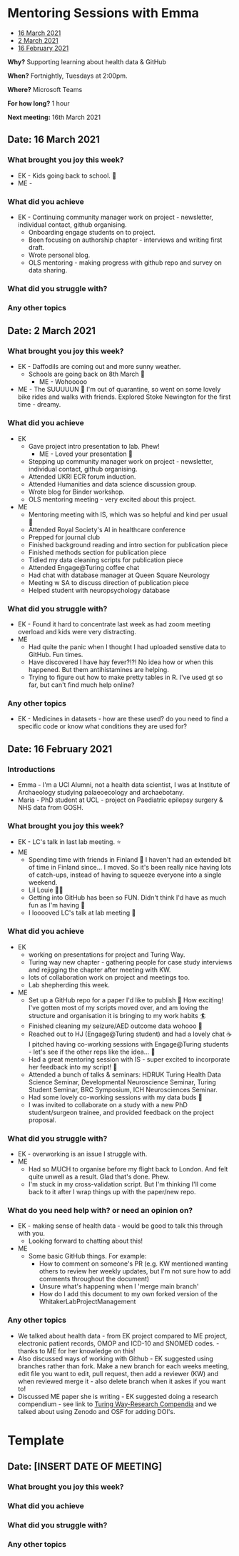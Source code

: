 # Mentoring Sessions with Emma

* [16 March 2021](#date-16-march-2021)
* [2 March 2021](#date-2-march-2021)
* [16 February 2021](#date-16-february-2021)

**Why?** Supporting learning about health data & GitHub

**When?** Fortnightly, Tuesdays at 2:00pm.

**Where?** Microsoft Teams

**For how long?** 1 hour

**Next meeting:** 16th March 2021


## Date: 16 March 2021

### What brought you joy this week?
* EK - Kids going back to school. 🎉
* ME - 
### What did you achieve
* EK - Continuing community manager work on project - newsletter, individual contact, github organising.
  * Onboarding engage students on to project.
  * Been focusing on authorship chapter - interviews and writing first draft.
  *  Wrote personal blog.
  *  OLS mentoring - making progress with github repo and survey on data sharing.

### What did you struggle with?

### Any other topics


## Date: 2 March 2021

### What brought you joy this week?
* EK - Daffodils are coming out and more sunny weather.
  * Schools are going back on 8th March :tada:
    * ME - Wohooooo 
* ME - The SUUUUUN :yellow_heart: I'm out of quarantine, so went on some lovely bike rides and walks with friends. Explored Stoke Newington for the first time - dreamy.

### What did you achieve
* EK
  *  Gave project intro presentation to lab. Phew!
     * ME - Loved your presentation :star2:
  *  Stepping up community manager work on project - newsletter, individual contact, github organising.
  *  Attended UKRI ECR forum induction. 
  *  Attended Humanities and data science discussion group.
  *  Wrote blog for Binder workshop.
  *  OLS mentoring meeting - very excited about this project.
* ME
  * Mentoring meeting with IS, which was so helpful and kind per usual :sparkling_heart:
  * Attended Royal Society's AI in healthcare conference
  * Prepped for journal club
  * Finished background reading and intro section for publication piece
  * Finished methods section for publication piece
  * Tidied my data cleaning scripts for publication piece
  * Attended Engage@Turing coffee chat
  * Had chat with database manager at Queen Square Neurology
  * Meeting w SA to discuss direction of publication piece
  * Helped student with neuropsychology database
### What did you struggle with?
* EK - Found it hard to concentrate last week as had zoom meeting overload and kids were very distracting.
* ME
  * Had quite the panic when I thought I had uploaded senstive data to GitHub. Fun times.
  * Have discovered I have hay fever?!?! No idea how or when this happened. But them antihistamines are helping.
  * Trying to figure out how to make pretty tables in R. I've used gt so far, but can't find much help online?
### Any other topics
* EK - Medicines in datasets - how are these used? do you need to find a specific code or know what conditions they are used for?

## Date: 16 February 2021

### Introductions
* Emma - I'm a UCl Alumni, not a health data scientist, I was at Institute of Archaeology studying palaeoecology and archaebotany.
* Maria - PhD student at UCL - project on Paediatric epilepsy surgery & NHS data from GOSH. 

### What brought you joy this week?

* EK - LC's talk in last lab meeting. :star:
* ME
  * Spending time with friends in Finland :love_letter: I haven't had an extended bit of time in Finland since... I moved. So it's been really nice having lots of catch-ups, instead of having to squeeze everyone into a single weekend.
  * Lil Louie :dog::heartbeat:
  * Getting into GitHub has been so FUN. Didn't think I'd have as much fun as I'm having :dancer:
  * I looooved LC's talk at lab meeting :raised_hands:

### What did you achieve

* EK 
  * working on presentations for project and Turing Way. 
  * Turing way new chapter - gathering people for case study interviews and rejigging the chapter after meeting with KW. 
  * lots of collaboration work on project and meetings too.
  * Lab shepherding this week.
* ME
  * Set up a GitHub repo for a paper I'd like to publish :tada: How exciting! I've gotten most of my scripts moved over, and am loving the structure and organisation it is bringing to my work habits :surfer:
  * Finished cleaning my seizure/AED outcome data wohooo :muscle:
  * Reached out to HJ (Engage@Turing student) and had a lovely chat :coffee: I pitched having co-working sessions with Engage@Turing students - let's see if the other reps like the idea... 👀
  * Had a great mentoring session with IS - super excited to incorporate her feedback into my script! :pray:
  * Attended a bunch of talks & seminars: HDRUK Turing Health Data Science Seminar, Developmental Neuroscience Seminar, Turing Student Seminar, BRC Symposium, ICH Neurosciences Seminar.
  * Had some lovely co-working sessions with my data buds :sparkling_heart:
  * I was invited to collaborate on a study with a new PhD student/surgeon trainee, and provided feedback on the project proposal.

### What did you struggle with?

* EK - overworking is an issue I struggle with.
* ME
  * Had so MUCH to organise before my flight back to London. And felt quite unwell as a result. Glad that's done. Phew.
  * I'm stuck in my cross-validation script. But I'm thinking I'll come back to it after I wrap things up with the paper/new repo.

### What do you need help with? or need an opinion on?
* EK - making sense of health data - would be good to talk this through with you.
  * Looking forward to chatting about this!
* ME
  * Some basic GitHub things. For example:
    * How to comment on someone's PR (e.g. KW mentioned wanting others to review her weekly updates, but I'm not sure how to add comments throughout the document)
    * Unsure what's happening when I 'merge main branch'
    * How do I add this document to my own forked version of the WhitakerLabProjectManagement

### Any other topics

* We talked about health data - from EK project compared to ME project, electronic patient records, OMOP and ICD-10 and SNOMED codes. - thanks to ME for her knowledge on this!
* Also discussed ways of working with Github - EK suggested using branches rather than fork. Make a new branch for each weeks meeting, edit file you want to edit, pull request, then add a reviewer (KW) and when reviewed merge it - also delete branch when it askes if you want to!
* Discussed ME paper she is writing - EK suggested doing a research compendium - see link to [Turing Way-Research Compendia](https://the-turing-way.netlify.app/reproducible-research/compendia.html) and we talked about using Zenodo and OSF for adding DOI's. 

# Template

## Date: [INSERT DATE OF MEETING]

### What brought you joy this week?
### What did you achieve
### What did you struggle with?
### Any other topics
